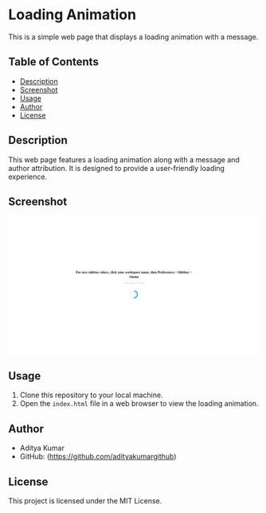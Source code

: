 # Loading Animation

This is a simple web page that displays a loading animation with a message.

## Table of Contents
- [Description](#description)
- [Screenshot](#screenshot)
- [Usage](#usage)
- [Author](#author)
- [License](#license)

## Description

This web page features a loading animation along with a message and author attribution. It is designed to provide a user-friendly loading experience.

## Screenshot

![Loading Animation Screenshot](screenshot.png)

## Usage

1. Clone this repository to your local machine.
2. Open the `index.html` file in a web browser to view the loading animation.

## Author

- Aditya Kumar
- GitHub: (https://github.com/adityakumargithub)

## License

This project is licensed under the MIT License.
